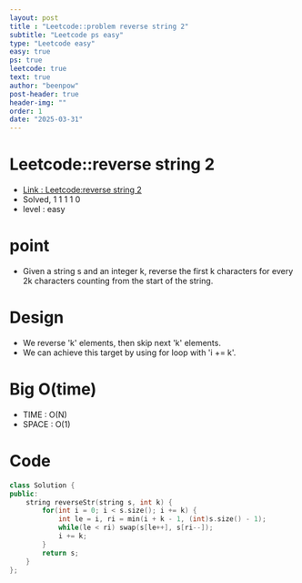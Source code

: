 ```yaml
---
layout: post
title : "Leetcode::problem reverse string 2"
subtitle: "Leetcode ps easy"
type: "Leetcode easy"
easy: true
ps: true
leetcode: true
text: true
author: "beenpow"
post-header: true
header-img: ""
order: 1
date: "2025-03-31"
---
```


# Leetcode::reverse string 2
- [Link : Leetcode:reverse string 2](https://leetcode.com/problems/reverse-string-ii/?envType=company&envId=google&favoriteSlug=google-thirty-days)
- Solved, 1 1 1 1 0
- level : easy

# point
- Given a string s and an integer k, reverse the first k characters for every 2k characters counting from the start of the string.

# Design
- We reverse 'k' elements, then skip next 'k' elements.
- We can achieve this target by using for loop with 'i += k'.

# Big O(time)
- TIME : O(N)
- SPACE : O(1)

# Code

```cpp
class Solution {
public:
    string reverseStr(string s, int k) {
        for(int i = 0; i < s.size(); i += k) {
            int le = i, ri = min(i + k - 1, (int)s.size() - 1);
            while(le < ri) swap(s[le++], s[ri--]);
            i += k;
        }
        return s;
    }
};
```